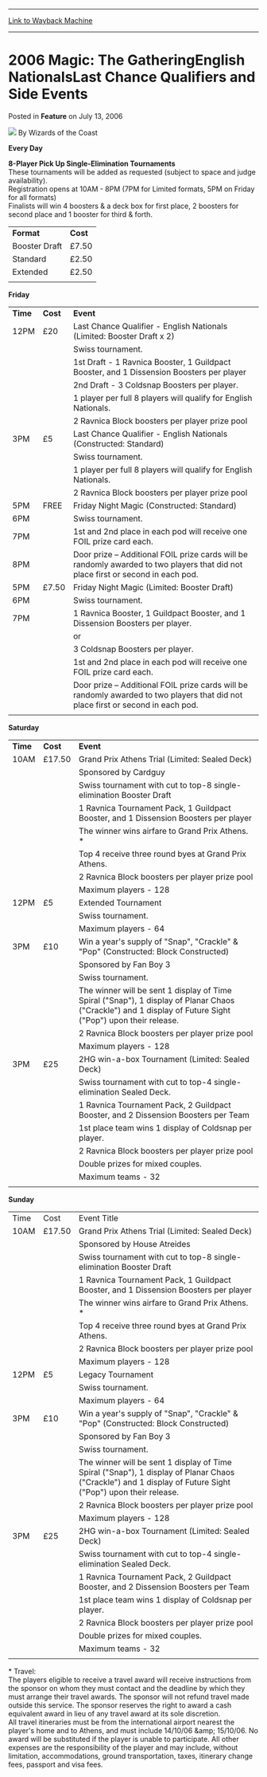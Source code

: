 
---
[Link to Wayback Machine](https://web.archive.org/web/20211026132043/https://magic.wizards.com/en/articles/archive/feature/2006-magic-gatheringenglish-nationalslast-chance-qualifiers-and-side-events)

[_metadata_:wayback_url]:- "https://magic.wizards.com/en/articles/archive/feature/2006-magic-gatheringenglish-nationalslast-chance-qualifiers-and-side-events"
[_metadata_:wayback_raw_url]:- "https://web.archive.org/web/20211026132043id_/https://magic.wizards.com/en/articles/archive/feature/2006-magic-gatheringenglish-nationalslast-chance-qualifiers-and-side-events"
[_metadata_:wayback_capture_timestamp]:- "2021-10-26 13:20:43+00:00"
[_metadata_:description]:- "Every Day8-Player Pick Up Single-Elimination TournamentsThese tournaments will be added as requested (subject to space and judge availability).Registration opens at 10AM - 8PM (7PM for Limited formats, 5PM on Friday for all formats)Finalists will win 4 boosters & a deck box for first place, 2 boosters for second place and 1 booster for third & forth."
[_metadata_:generator]:- "Drupal 7 (http://drupal.org)"
[_metadata_:publish_date]:- "2006-07-13"
---


2006 Magic: The GatheringEnglish NationalsLast Chance Qualifiers and Side Events
================================================================================



 Posted in **Feature**
 on July 13, 2006 






![](https://media.magic.wizards.com/styles/auth_small/public/images/person/wizards_author.jpg)
By Wizards of the Coast











**Every Day**

**8-Player Pick Up Single-Elimination Tournaments**  
These tournaments will be added as requested (subject to space and judge availability).  
Registration opens at 10AM - 8PM (7PM for Limited formats, 5PM on Friday for all formats)  
Finalists will win 4 boosters & a deck box for first place, 2 boosters for second place and 1 booster for third & forth.  





|  |  |
| --- | --- |
| **Format** | **Cost** |
| Booster Draft | £7.50 |
| Standard | £2.50 |
| Extended | £2.50 |
|  |

**Friday**




|  |  |  |
| --- | --- | --- |
| **Time** | **Cost** | **Event** |
| 12PM | £20 | Last Chance Qualifier - English Nationals (Limited: Booster Draft x 2) |
|  |  | Swiss tournament. |
|  |  | 1st Draft - 1 Ravnica Booster, 1 Guildpact Booster, and 1 Dissension Boosters per player |
|  |  | 2nd Draft - 3 Coldsnap Boosters per player. |
|  |  | 1 player per full 8 players will qualify for English Nationals. |
|  |  | 2 Ravnica Block boosters per player prize pool |
| 3PM | £5 | Last Chance Qualifier - English Nationals (Constructed: Standard) |
|  |  | Swiss tournament. |
|  |  | 1 player per full 8 players will qualify for English Nationals. |
|  |  | 2 Ravnica Block boosters per player prize pool |
| 5PM | FREE | Friday Night Magic (Constructed: Standard) |
| 6PM |  | Swiss tournament. |
| 7PM |  | 1st and 2nd place in each pod will receive one FOIL prize card each. |
| 8PM |  | Door prize – Additional FOIL prize cards will be randomly awarded to two players that did not place first or second in each pod. |
| 5PM | £7.50 | Friday Night Magic (Limited: Booster Draft) |
| 6PM |  | Swiss tournament. |
| 7PM |  | 1 Ravnica Booster, 1 Guildpact Booster, and 1 Dissension Boosters per player. |
|  |  | or |
|  |  | 3 Coldsnap Boosters per player. |
|  |  | 1st and 2nd place in each pod will receive one FOIL prize card each. |
|  |  | Door prize – Additional FOIL prize cards will be randomly awarded to two players that did not place first or second in each pod. |
|  |

**Saturday**




|  |  |  |
| --- | --- | --- |
| **Time** | **Cost** | **Event** |
| 10AM | £17.50 | Grand Prix Athens Trial (Limited: Sealed Deck) |
|  |  | Sponsored by Cardguy |
|  |  | Swiss tournament with cut to top-8 single-elimination Booster Draft |
|  |  | 1 Ravnica Tournament Pack, 1 Guildpact Booster, and 1 Dissension Boosters per player |
|  |  | The winner wins airfare to Grand Prix Athens. \* |
|  |  | Top 4 receive three round byes at Grand Prix Athens. |
|  |  | 2 Ravnica Block boosters per player prize pool |
|  |  | Maximum players - 128 |
| 12PM | £5 | Extended Tournament |
|  |  | Swiss tournament. |
|  |  | Maximum players - 64 |
| 3PM | £10 | Win a year's supply of "Snap", "Crackle" & "Pop" (Constructed: Block Constructed) |
|  |  | Sponsored by Fan Boy 3 |
|  |  | Swiss tournament. |
|  |  | The winner will be sent 1 display of Time Spiral ("Snap"), 1 display of Planar Chaos ("Crackle") and 1 display of Future Sight ("Pop") upon their release. |
|  |  | 2 Ravnica Block boosters per player prize pool |
|  |  | Maximum players - 128 |
| 3PM | £25 | 2HG win-a-box Tournament (Limited: Sealed Deck) |
|  |  | Swiss tournament with cut to top-4 single-elimination Sealed Deck. |
|  |  | 1 Ravnica Tournament Pack, 2 Guildpact Booster, and 2 Dissension Boosters per Team |
|  |  | 1st place team wins 1 display of Coldsnap per player. |
|  |  | 2 Ravnica Block boosters per player prize pool |
|  |  | Double prizes for mixed couples. |
|  |  | Maximum teams - 32 |
|  |

**Sunday**




|  |  |  |
| --- | --- | --- |
| Time | Cost | Event Title |
| 10AM | £17.50 | Grand Prix Athens Trial (Limited: Sealed Deck) |
|  |  | Sponsored by House Atreides |
|  |  | Swiss tournament with cut to top-8 single-elimination Booster Draft |
|  |  | 1 Ravnica Tournament Pack, 1 Guildpact Booster, and 1 Dissension Boosters per player |
|  |  | The winner wins airfare to Grand Prix Athens. \* |
|  |  | Top 4 receive three round byes at Grand Prix Athens. |
|  |  | 2 Ravnica Block boosters per player prize pool |
|  |  | Maximum players - 128 |
| 12PM | £5 | Legacy Tournament |
|  |  | Swiss tournament. |
|  |  | Maximum players - 64 |
| 3PM | £10 | Win a year's supply of "Snap", "Crackle" & "Pop" (Constructed: Block Constructed) |
|  |  | Sponsored by Fan Boy 3 |
|  |  | Swiss tournament. |
|  |  | The winner will be sent 1 display of Time Spiral ("Snap"), 1 display of Planar Chaos ("Crackle") and 1 display of Future Sight ("Pop") upon their release. |
|  |  | 2 Ravnica Block boosters per player prize pool |
|  |  | Maximum players - 128 |
| 3PM | £25 | 2HG win-a-box Tournament (Limited: Sealed Deck) |
|  |  | Swiss tournament with cut to top-4 single-elimination Sealed Deck. |
|  |  | 1 Ravnica Tournament Pack, 2 Guildpact Booster, and 2 Dissension Boosters per Team |
|  |  | 1st place team wins 1 display of Coldsnap per player. |
|  |  | 2 Ravnica Block boosters per player prize pool |
|  |  | Double prizes for mixed couples. |
|  |  | Maximum teams - 32 |
|  |

\* Travel:  
The players eligible to receive a travel award will receive instructions from the sponsor on whom they must contact and the deadline by which they must arrange their travel awards. The sponsor will not refund travel made outside this service. The sponsor reserves the right to award a cash equivalent award in lieu of any travel award at its sole discretion.  
All travel itineraries must be from the international airport nearest the player's home and to Athens, and must include 14/10/06 &amp;amp; 15/10/06. No award will be substituted if the player is unable to participate. All other expenses are the responsibility of the player and may include, without limitation, accommodations, ground transportation, taxes, itinerary change fees, passport and visa fees.







